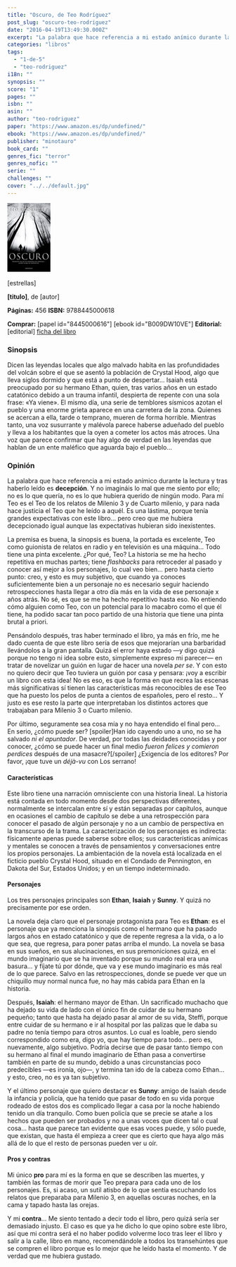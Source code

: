 ```yaml
---
title: "Oscuro, de Teo Rodríguez"
post_slug: "oscuro-teo-rodriguez"
date: "2016-04-19T13:49:30.000Z"
excerpt: "La palabra que hace referencia a mi estado anímico durante la lectura y tras haberlo leído es decepción. Y no imagináis lo mal que me siento por ello."
categories: "libros"
tags: 
  - "1-de-5"
  - "teo-rodriguez"
i18n: ""
synopsis: ""
score: "1"
pages: ""
isbn: ""
asin: ""
author: "teo-rodriguez"
paper: "https://www.amazon.es/dp/undefined/"
ebook: "https://www.amazon.es/dp/undefined/"
publisher: "minotauro"
book_card: ""
genres_fic: "terror"
genres_nofic: ""
serie: ""
challenges: ""
cover: "../../default.jpg"
---
```


![[titulo-foto]](images/oscuro-p.jpg)

\[estrellas\]

**\[titulo\]**, de \[autor\]

**Páginas:** 456 **ISBN:** 9788445000618

**Comprar:** \[papel id="8445000616"\] \[ebook id="B009DW10VE"\] **Editorial:** \[editorial\] [ficha del libro](http://www.planetadelibros.com/libro-oscuro/68771)

### Sinopsis

Dicen las leyendas locales que algo malvado habita en las profundidades del volcán sobre el que se asentó la población de Crystal Hood, algo que lleva siglos dormido y que está a punto de despertar… Isaiah está preocupado por su hermano Ethan, quien, tras varios años en un estado catatónico debido a un trauma infantil, despierta de repente con una sola frase: «Ya viene». El mismo día, una serie de temblores sísmicos azotan el pueblo y una enorme grieta aparece en una carretera de la zona. Quienes se acercan a ella, tarde o temprano, mueren de forma horrible. Mientras tanto, una voz susurrante y malévola parece haberse adueñado del pueblo y lleva a los habitantes que la oyen a cometer los actos más atroces. Una voz que parece confirmar que hay algo de verdad en las leyendas que hablan de un ente maléfico que aguarda bajo el pueblo...

### Opinión

La palabra que hace referencia a mi estado anímico durante la lectura y tras haberlo leído es **decepción**. Y no imagináis lo mal que me siento por ello; no es lo que quería, no es lo que hubiera querido de ningún modo. Para mí Teo es el Teo de los relatos de Milenio 3 y de Cuarto milenio, y para nada hace justicia el Teo que he leído a aquél. Es una lástima, porque tenía grandes expectativas con este libro… pero creo que me hubiera decepcionado igual aunque las expectativas hubieran sido inexistentes.

La premisa es buena, la sinopsis es buena, la portada es excelente, Teo como guionista de relatos en radio y en televisión es una máquina… Todo tiene una pinta excelente. ¿Por qué, Teo? La historia se me ha hecho repetitiva en muchas partes; tiene _flashbacks_ para retroceder al pasado y conocer así mejor a los personajes, lo cual veo bien… pero hasta cierto punto: creo, y esto es muy subjetivo, que cuando ya conoces suficientemente bien a un personaje no es necesario seguir haciendo retrospecciones hasta llegar a otro día más en la vida de ese personaje x años atrás. No sé, es que se me ha hecho repetitivo hasta eso. No entiendo cómo alguien como Teo, con un potencial para lo macabro como el que él tiene, ha podido sacar tan poco partido de una historia que tiene una pinta brutal a priori.

Pensándolo después, tras haber terminado el libro, ya más en frío, me he dado cuenta de que este libro sería de esos que mejorarían una barbaridad llevándolos a la gran pantalla. Quizá el error haya estado —y digo quizá porque no tengo ni idea sobre esto, simplemente expreso mi parecer— en tratar de novelizar un guión en lugar de hacer una novela _per se_. Y con esto no quiero decir que Teo tuviera un guión por casa y pensara: ¡voy a escribir un libro con esta idea! No es eso, es que la forma en que recrea las escenas más significativas sí tienen las características más reconocibles de ese Teo que ha puesto los pelos de punta a cientos de españoles, pero el resto… Y justo es ese resto la parte que interpretaban los distintos actores que trabajaban para Milenio 3 o Cuarto milenio.

Por último, seguramente sea cosa mía y no haya entendido el final pero… En serio, ¿cómo puede ser? \[spoiler\]Han ido cayendo uno a uno, no se ha salvado _ni el apuntador_. De verdad, por todas las deidades conocidas y por conocer, ¿cómo se puede hacer un final medio _fueron felices y comieron perdices_ después de una masacre?\[/spoiler\] ¿Exigencia de los editores? Por favor, ¡que tuve un _déjà-vu_ con Los serrano!

#### Características

Este libro tiene una narración omnisciente con una historia lineal. La historia está contada en todo momento desde dos perspectivas diferentes, normalmente se intercalan entre sí y están separadas por capítulos, aunque en ocasiones el cambio de capítulo se debe a una retrospección para conocer el pasado de algún personaje y no a un cambio de perspectiva en la transcurso de la trama. La caracterización de los personajes es indirecta: físicamente apenas puede saberse sobre ellos; sus características anímicas y mentales se conocen a través de pensamientos y conversaciones entre los propios personajes. La ambientación de la novela está localizada en el ficticio pueblo Crystal Hood, situado en el Condado de Pennington, en Dakota del Sur, Estados Unidos; y en un tiempo indeterminado.

#### Personajes

Los tres personajes principales son **Ethan**, **Isaiah** y **Sunny**. Y quizá no precisamente por ese orden.

La novela deja claro que el personaje protagonista para Teo es **Ethan**: es el personaje que ya menciona la sinopsis como el hermano que ha pasado largos años en estado catatónico y que de repente regresa a la vida, o a lo que sea, que regresa, para poner patas arriba el mundo. La novela se basa en sus sueños, en sus alucinaciones, en sus premoniciones quizá, en el mundo imaginario que se ha inventado porque su mundo real era una basura… y fíjate tú por dónde, que va y ese mundo imaginario es más real de lo que parece. Salvo en las retrospecciones, donde se puede ver que un chiquillo muy normal nunca fue, no hay más cabida para Ethan en la historia.

Después, **Isaiah**: el hermano mayor de Ethan. Un sacrificado muchacho que ha dejado su vida de lado con el único fin de cuidar de su hermano pequeño; tanto que hasta ha dejado pasar al amor de su vida, Steffi, porque entre cuidar de su hermano e ir al hospital por las palizas que le daba su padre no tenía tiempo para otros asuntos. Lo cual es loable, pero siendo correspondido como era, digo yo, que hay tiempo para todo… pero es, nuevamente, algo subjetivo. Podría decirse que de pasar tanto tiempo con su hermano al final el mundo imaginario de Ethan pasa a convertirse también en parte de su mundo, debido a unas circunstancias poco predecibles —es ironía, ojo—, y termina tan ido de la cabeza como Ethan… y esto, creo, no es ya tan subjetivo.

Y el último personaje que quiero destacar es **Sunny**: amigo de Isaiah desde la infancia y policía, que ha tenido que pasar de todo en su vida porque rodeado de estos dos es complicado llegar a casa por la noche habiendo tenido un día tranquilo. Como buen policía que se precie se atañe a los hechos que pueden ser probados y no a unas voces que dicen tal o cual cosa… hasta que parece tan evidente que esas voces puede, y sólo puede, que existan, que hasta él empieza a creer que es cierto que haya algo más allá de lo que el resto de personas pueden ver u oír.

#### Pros y contras

Mi único **pro** para mí es la forma en que se describen las muertes, y también las formas de morir que Teo prepara para cada uno de los personajes. Es, si acaso, un sutil atisbo de lo que sentía escuchando los relatos que preparaba para Milenio 3, en aquellas oscuras noches, en la cama y tapado hasta las orejas.

Y mi **contra**… Me siento tentado a decir todo el libro, pero quizá sería ser demasiado injusto. El caso es que ya he dicho lo que opino sobre este libro, así que mi contra será el no haber podido volverme loco tras leer el libro y salir a la calle, libro en mano, recomendándole a todos los transehúntes que se compren el libro porque es lo mejor que he leído hasta el momento. Y de verdad que me hubiera gustado.
